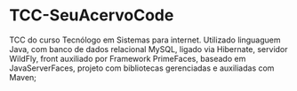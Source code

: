 # TCC-SeuAcervoCode
 TCC do curso Tecnólogo em Sistemas para internet.
 Utilizado linguaguem Java, com banco de dados relacional MySQL, ligado via Hibernate, servidor WildFly, front auxiliado por Framework PrimeFaces, baseado em JavaServerFaces, projeto com bibliotecas gerenciadas e auxiliadas com Maven;
